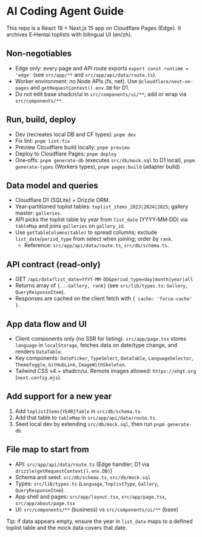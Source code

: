 # AI Coding Agent Guide

This repo is a React 19 + Next.js 15 app on Cloudflare Pages (Edge). It archives E‑Hentai toplists with bilingual UI (en/zh).

## Non‑negotiables
- Edge only: every page and API route exports `export const runtime = 'edge'` (see `src/app/**` and `src/app/api/data/route.ts`).
- Worker environment: no Node APIs (fs, net). Use `@cloudflare/next-on-pages` and `getRequestContext().env.DB` for D1.
- Do not edit base shadcn/ui in `src/components/ui/**`; add or wrap via `src/components/**`.

## Run, build, deploy
- Dev (recreates local DB and CF types): `pnpm dev`
- Fix lint: `pnpm lint:fix`
- Preview Cloudflare build locally: `pnpm preview`
- Deploy to Cloudflare Pages: `pnpm deploy`
- One‑offs: `pnpm generate-db` (executes `src/db/mock.sql` to D1 local), `pnpm generate-types` (Workers types), `pnpm pages:build` (adapter build)

## Data model and queries
- Cloudflare D1 (SQLite) + Drizzle ORM.
- Year‑partitioned toplist tables: `toplist_items_2023|2024|2025`; gallery master: `galleries`.
- API picks the toplist table by year from `list_date` (YYYY‑MM‑DD) via `tableMap` and joins `galleries` on `gallery_id`.
- Use `getTableColumns(table)` to spread columns; exclude `list_date`/`period_type` from select when joining; order by `rank`.
	- Reference: `src/app/api/data/route.ts`, `src/db/schema.ts`.

## API contract (read‑only)
- GET `/api/data?list_date=YYYY-MM-DD&period_type=day|month|year|all`
- Returns array of `{...Gallery, rank}` (see `src/lib/types.ts`: `Gallery`, `QueryResponseItem`).
- Responses are cached on the client fetch with `{ cache: 'force-cache' }`.

## App data flow and UI
- Client components only (no SSR for listing). `src/app/page.tsx` stores `language` in `localStorage`, fetches data on date/type change, and renders `DataTable`.
- Key components: `DatePicker`, `TypeSelect`, `DataTable`, `LanguageSelector`, `ThemeToggle`, `GitHubLink`, `ImageWithSkeleton`.
- Tailwind CSS v4 + shadcn/ui. Remote images allowed: `https://ehgt.org` (`next.config.mjs`).

## Add support for a new year
1) Add `toplistItems{YEAR}Table` in `src/db/schema.ts`.
2) Add that table to `tableMap` in `src/app/api/data/route.ts`.
3) Seed local dev by extending `src/db/mock.sql`, then run `pnpm generate-db`.

## File map to start from
- API: `src/app/api/data/route.ts` (Edge handler; D1 via `drizzle(getRequestContext().env.DB)`)
- Schema and seed: `src/db/schema.ts`, `src/db/mock.sql`
- Types: `src/lib/types.ts` (`Language`, `ToplistType`, `Gallery`, `QueryResponseItem`)
- App shell and pages: `src/app/layout.tsx`, `src/app/page.tsx`, `src/app/about/page.tsx`
- UI: `src/components/**` (business) vs `src/components/ui/**` (base)

Tip: if data appears empty, ensure the year in `list_date` maps to a defined toplist table and the mock data covers that date.
